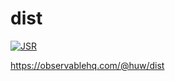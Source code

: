 # dist

[![JSR](https://jsr.io/badges/@huw/dist)](https://jsr.io/@huw/dist)

https://observablehq.com/@huw/dist 
